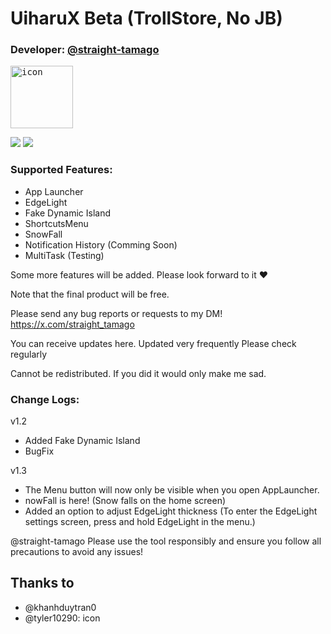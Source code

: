 # UiharuX Beta (TrollStore, No JB)
### Developer: [@straight-tamago](https://x.com/straight_tamago)

<kbd><img width="100" alt="icon" src="https://github.com/user-attachments/assets/d23304cf-aa6f-43cd-8c44-c6c66538dfb2"></kbd>

<a href="https://github.com/straight-tamago/UiharuX/releases/latest"><img src="https://img.shields.io/github/v/release/straight-tamago/UiharuX?color=d774d5" /></a>  <a href="https://github.com/straight-tamago/UiharuX/releases"><img src="https://img.shields.io/github/downloads/straight-tamago/UiharuX/total?color=d774d5" /></a>

### Supported Features:  
- App Launcher
- EdgeLight
- Fake Dynamic Island
- ShortcutsMenu
- SnowFall
- Notification History (Comming Soon)
- MultiTask (Testing)

Some more features will be added. Please look forward to it ❤️

Note that the final product will be free.

Please send any bug reports or requests to my DM!
https://x.com/straight_tamago

You can receive updates here.
Updated very frequently
Please check regularly

Cannot be redistributed.
If you did it would only make me sad.

### Change Logs:
v1.2
  - Added Fake Dynamic Island
  - BugFix

v1.3
  - The Menu button will now only be visible when you open AppLauncher.
  - nowFall is here! (Snow falls on the home screen)
  - Added an option to adjust EdgeLight thickness
    (To enter the EdgeLight settings screen, press and hold EdgeLight in the menu.)

@straight-tamago
Please use the tool responsibly and ensure you follow all precautions to avoid any issues!

## Thanks to
- @khanhduytran0
- @tyler10290: icon
